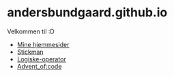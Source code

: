 # andersbundgaard.github.io
Velkommen til :D
 
- [Mine hjemmesider](website/)
- [Stickman](stickman/)
- [Logiske-operator](logisk-operator/)
- [Advent_of:code](advent-of-code/)